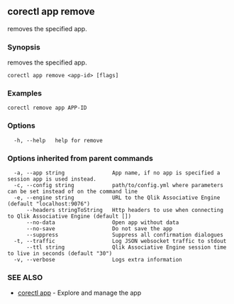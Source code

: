 ## corectl app remove

removes the specified app.

### Synopsis

removes the specified app.

```
corectl app remove <app-id> [flags]
```

### Examples

```
corectl remove app APP-ID
```

### Options

```
  -h, --help   help for remove
```

### Options inherited from parent commands

```
  -a, --app string               App name, if no app is specified a session app is used instead.
  -c, --config string            path/to/config.yml where parameters can be set instead of on the command line
  -e, --engine string            URL to the Qlik Associative Engine (default "localhost:9076")
      --headers stringToString   Http headers to use when connecting to Qlik Associative Engine (default [])
      --no-data                  Open app without data
      --no-save                  Do not save the app
      --suppress                 Suppress all confirmation dialogues
  -t, --traffic                  Log JSON websocket traffic to stdout
      --ttl string               Qlik Associative Engine session time to live in seconds (default "30")
  -v, --verbose                  Logs extra information
```

### SEE ALSO

* [corectl app](corectl_app.md)	 - Explore and manage the app

